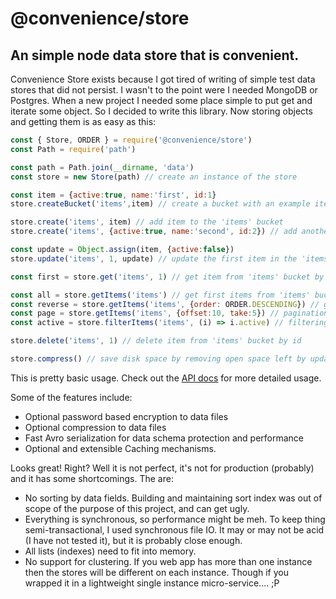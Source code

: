 # @convenience/store
## An simple node data store that is convenient.

Convenience Store exists because I got tired of writing of simple test data stores that did not persist.  I wasn't to the point were I needed MongoDB or Postgres.  When a new project I needed some place simple to put get and iterate some object.  So I decided to write this library.  Now storing objects and getting them is as easy as this:

```javascript
const { Store, ORDER } = require('@convenience/store')
const Path = require('path')

const path = Path.join(__dirname, 'data')
const store = new Store(path) // create an instance of the store

const item = {active:true, name:'first', id:1}
store.createBucket('items',item) // create a bucket with an example item to enforce a schema

store.create('items', item) // add item to the 'items' bucket
store.create('items', {active:true, name:'second', id:2}) // add another item to the 'items' bucket

const update = Object.assign(item, {active:false}) 
store.update('items', 1, update) // update the first item in the 'items' bucket

const first = store.get('items', 1) // get item from 'items' bucket by id

const all = store.getItems('items') // get first items from 'items' bucket in the order they were added (oldest > newest)
const reverse = store.getItems('items', {order: ORDER.DESCENDING}) // get items from 'items' bucket in newest > oldest order
const page = store.getItems('items', {offset:10, take:5}) // pagination!
const active = store.filterItems('items', (i) => i.active) // filtering! this gets the active items back

store.delete('items', 1) // delete item from 'items' bucket by id

store.compress() // save disk space by removing open space left by updates and deleted files. 
```

This is pretty basic usage.  Check out the [API docs](API.md) for more detailed usage.

Some of the features include:
- Optional password based encryption to data files
- Optional compression to data files
- Fast Avro serialization for data schema protection and performance
- Optional and extensible Caching mechanisms.

Looks great! Right? Well it is not perfect, it's not for production (probably) and it has some shortcomings. The are:

- No sorting by data fields. Building and maintaining sort index was out of scope of the purpose of this project, and can get ugly.
- Everything is synchronous, so performance might be meh.  To keep thing semi-transactional, I used synchronous file IO. It may or may not be acid (I have not tested it), but it is probably close enough.
- All lists (indexes) need to fit into memory. 
- No support for clustering.  If you web app has more than one instance then the stores will be different on each instance. Though if you wrapped it in a lightweight single instance micro-service.... ;P
